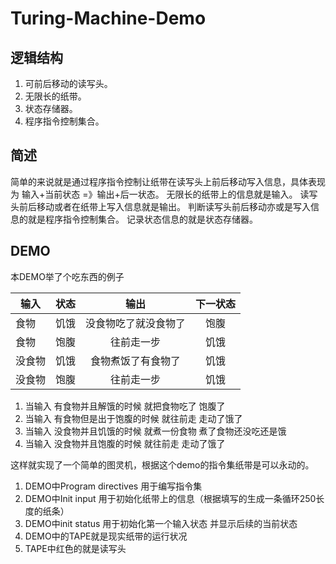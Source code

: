 # Turing-Machine-Demo
## 逻辑结构
1. 可前后移动的读写头。
2. 无限长的纸带。
3. 状态存储器。
4. 程序指令控制集合。

## 简述
简单的来说就是通过程序指令控制让纸带在读写头上前后移动写入信息，具体表现为 输入+当前状态 =》输出+后一状态。
无限长的纸带上的信息就是输入。
读写头前后移动或者在纸带上写入信息就是输出。
判断读写头前后移动亦或是写入信息的就是程序指令控制集合。
记录状态信息的就是状态存储器。

## DEMO
本DEMO举了个吃东西的例子

| 输入    | 状态    | 输出                | 下一状态 |
| ------- | :----: | :----:              | :----: |
| 食物    | 饥饿    | 没食物吃了就没食物了 | 饱腹 |
| 食物    | 饱腹    | 往前走一步          | 饥饿 |
| 没食物  | 饥饿    | 食物煮饭了有食物了   | 饥饿 |
| 没食物  | 饱腹    | 往前走一步          | 饥饿 |


1. 当输入 有食物并且解饿的时候     就把食物吃了 饱腹了
2. 当输入 有食物但是出于饱腹的时候 就往前走     走动了饿了
3. 当输入 没食物并且饥饿的时候     就煮一份食物 煮了食物还没吃还是饿
4. 当输入 没食物并且饱腹的时候     就往前走     走动了饿了


这样就实现了一个简单的图灵机，根据这个demo的指令集纸带是可以永动的。
1. DEMO中Program directives 用于编写指令集
2. DEMO中Init input 用于初始化纸带上的信息（根据填写的生成一条循环250长度的纸条）
3. DEMO中init status 用于初始化第一个输入状态 并显示后续的当前状态
4. DEMO中的TAPE就是现实纸带的运行状况
5. TAPE中红色的就是读写头

